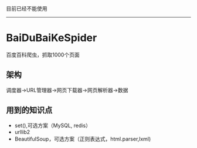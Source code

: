 目前已经不能使用
- - - - 
# BaiDuBaiKeSpider
百度百科爬虫，抓取1000个页面
## 架构
调度器->URL管理器->网页下载器->网页解析器->数据
## 用到的知识点
- set(),可选方案（MySQL, redis）
- urllib2
- BeautifulSoup，可选方案（正则表达式，html.parser,lxml)

